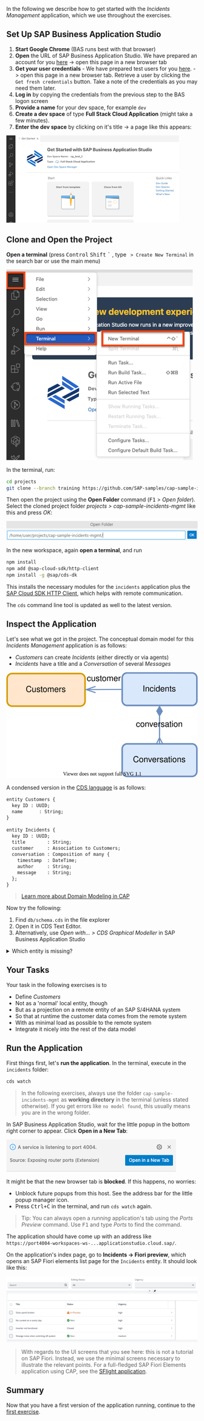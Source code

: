 In the following we describe how to get started with the _Incidents Management_ application, which we use throughout the exercises.

## Set Up SAP Business Application Studio

1. **Start Google Chrome** (BAS runs best with that browser)
2. **Open** the URL of SAP Business Application Studio. We have prepared an account for you [here](https://lcapteched.eu10cf.applicationstudio.cloud.sap/index.html) -> open this page in a new browser tab
3. **Get your user credentials** - We have prepared test users for you [here](https://cap-enablement-team.launchpad.cfapps.eu12.hana.ondemand.com/a6f9aec4-7c3b-4059-a3b6-4b66229a7926.sapfecapcredentials.credentialsservice-0.0.1/index.html). -> open this page in a new browser tab. Retrieve a user by clicking the `Get fresh credentials` button. Take a note of the credentials as you may need them later.
4. **Log in** by copying the credentials from the previous step to the BAS logon screen
5. **Provide a name** for your dev space, for example `dev`
6. **Create a dev space** of type **Full Stack Cloud Application** (might take a few minutes).
7. **Enter the dev space** by clicking on it's title  → a page like this appears:

  ![Welcome screen in SAP Business Application Studio](assets/BAS-Welcome.png)

## Clone and Open the Project

**Open a terminal** (press <kbd>Control</kbd> <kbd>Shift</kbd> <kbd>\`</kbd> , type ` > Create New Terminal` in the search bar or use the main menu)

![Open new Terminal SAP Business Application Studio](assets/openTerminal.png)

In the terminal, run:

```sh
cd projects
git clone --branch training https://github.com/SAP-samples/cap-sample-incidents-mgmt
```

Then open the project using the **Open Folder** command (<kbd>F1</kbd> > _Open folder_).
Select the cloned project folder _projects > cap-sample-incidents-mgmt_ like this and press _OK_:

![Open project in SAP Business Application Studio](assets/BAS-OpenProject.png)

In the new workspace, again **open a terminal**, and run

```sh
npm install
npm add @sap-cloud-sdk/http-client
npm install -g @sap/cds-dk
```

This installs the necessary modules for the `incidents` application plus the [SAP Cloud SDK HTTP Client](https://sap.github.io/cloud-sdk/docs/js/overview-cloud-sdk-for-javascript), which helps with remote communication.<br>

The `cds` command line tool is updated as well to the latest version.

## Inspect the Application

Let's see what we got in the project.  The conceptual domain model for this _Incidents Management_ application is as follows:

- *Customers* can create *Incidents* (either directly or via agents)
- *Incidents* have a title and a *Conversation* of several *Messages*

![Domain model](assets/domain.drawio.svg)

A condensed version in the [CDS language](https://cap.cloud.sap/docs/cds/cdl) is as follows:

```cds
entity Customers {
  key ID : UUID;
  name      : String;
}

entity Incidents {
  key ID : UUID;
  title        : String;
  customer     : Association to Customers;
  conversation : Composition of many {
    timestamp  : DateTime;
    author     : String;
    message    : String;
  };
}
```

> [Learn more about Domain Modeling in CAP](https://cap.cloud.sap/docs/guides/domain-modeling)


Now try the following:

1. Find `db/schema.cds` in the file explorer
2. Open it in CDS Text Editor.
3. Alternatively, use _Open with... > CDS Graphical Modeller_ in SAP Business Application Studio

<details>
<summary>Which entity is missing?</summary>

The _Customers_ entity is missing at the moment.

</details>

## Your Tasks

Your task in the following exercises is to
- Define _Customers_
- Not as a 'normal' local entity, though
- But as a projection on a remote entity of an SAP S/4HANA system
- So that at runtime the customer data comes from the remote system
- With as minimal load as possible to the remote system
- Integrate it nicely into the rest of the data model

## Run the Application

First things first, let's **run the application**.  In the terminal, execute in the `incidents` folder:

```sh
cds watch
```

> In the following exercises, always use the folder `cap-sample-incidents-mgmt` as **working directory** in the terminal (unless stated otherwise).  If you get errors like `no model found`, this usually means you are in the wrong folder.

In SAP Business Application Studio, wait for the little popup in the bottom right corner to appear.  Click **Open in a New Tab**:

![Open project in new tab](assets/BAS-OpenInTab.png)

It might be that the new browser tab is **blocked**.  If this happens, no worries:
- Unblock future popups from this host.  See the address bar for the little popup manager icon.
- Press <kbd>Ctrl+C</kbd> in the terminal, and run `cds watch` again.

> Tip: You can always open a _running_ application's tab using the _Ports Preview_ command.  Use <kbd>F1</kbd> and type _Ports_ to find the command.

The application should have come up with an address like `https://port4004-workspaces-ws-...applicationstudio.cloud.sap/`.

On the application's index page, go to **Incidents → Fiori preview**, which opens an SAP Fiori elements list page for the `Incidents` entity.  It should look like this:

![Incidents UI](assets/InitialUI.png)

> With regards to the UI screens that you see here: this is not a tutorial on SAP Fiori.  Instead, we use the minimal screens necessary to illustrate the relevant points.  For a full-fledged SAP Fiori Elements application using CAP, see the [SFlight application](https://github.com/SAP-samples/cap-sflight/).

## Summary

Now that you have a first version of the application running, continue to the [first exercise](1.-Importing-APIs.md).
